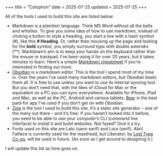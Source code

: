 +++
title = "Colophon"
date = 2025-07-25
updated = 2025-07-25
+++

All of the tools I used to build this site are listed below:

- Markdown is a plaintext language. Think MS Word without all the bells and whistles. To give you some idea of how to use markdown, instead of clicking a button to style a heading, you start a line with a hash symbol (#), like this **# Heading**. Or, rather than mousing up the page and looking for the **bold** symbol, you simply surround type with double asterisks (**). Markdown’s aim is to keep your hands on the keyboard rather than the mouse or trackpad. I’ve been using it for over 20 years, but it takes minutes to learn. Here’s a simple [Markdown cheatsheet](https://www.markdownguide.org/cheat-sheet/) if you’re interested in finding out more.  
- [Obsidian](https://obsidian.md) is a markdown editor. This is the tool I spend most of my time in. Over the years I’ve used many markdown editors, but Obsidian beats them all. It is free to use unless you want to use its internal syncing tool. But you don’t need that, with the likes of iCloud for Mac or the equivalent on a PC you can sync everywhere. Available for iPhone, iPad and Mac, as well as the PC, Android and various tablets. [Bear](https://bear.app) is the best paid-for app I’ve used if you don’t get on with Obsidian.  
- [Zola](getzola.org) is the tool I used to build this site. It’s a static site generator – one of the many out there – and it’s free. If you haven’t looked into it before, you need to be able to use your computer’s CLI (command line interface) to install it and build websites. Not fazed? Give it a try.
- Fonts used on this site are Lato (sans-serif) and Lora (serif). Abril Fatface is currently used for the masthead, but Liberator, by [Lost Type Co-op](http://www.losttype.com), will be used in future. (As soon as I get around to designing it.)

I will update this list as time goes on.